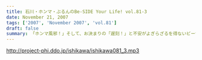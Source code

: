 ```yaml
---
title: 石川・ホンマ・ぶるんのBe-SIDE Your Life! vol.81-3
date: November 21, 2007
tags: ['2007', 'November 2007', 'vol.81']
draft: false
summary: 「ホンマ風邪！」そして、お決まりの「遅刻！」と不安がよぎらざるを得ないビーサイメンバー！！今週末はビーサイ初の上洛となります。神戸とは違った視点で、講演！？を行う予定ですので、是非とも来て見て触って下さい。最高学府でアレが火を噴く可能性も高し！！そして、来週月曜もフツーに収録配信予定なので、報告含めて、全世界でお聴きのあなた！ヨロシクです〜〜。NAMAE
---
```


http://project-phi.ddo.jp/ishikawa/ishikawa081_3.mp3